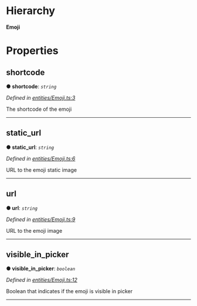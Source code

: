 

# Hierarchy

**Emoji**

# Properties

<a id="shortcode"></a>

##  shortcode

**● shortcode**: *`string`*

*Defined in [entities/Emoji.ts:3](https://github.com/lagunehq/core/blob/b472bda/src/entities/Emoji.ts#L3)*

The shortcode of the emoji

___
<a id="static_url"></a>

##  static_url

**● static_url**: *`string`*

*Defined in [entities/Emoji.ts:6](https://github.com/lagunehq/core/blob/b472bda/src/entities/Emoji.ts#L6)*

URL to the emoji static image

___
<a id="url"></a>

##  url

**● url**: *`string`*

*Defined in [entities/Emoji.ts:9](https://github.com/lagunehq/core/blob/b472bda/src/entities/Emoji.ts#L9)*

URL to the emoji image

___
<a id="visible_in_picker"></a>

##  visible_in_picker

**● visible_in_picker**: *`boolean`*

*Defined in [entities/Emoji.ts:12](https://github.com/lagunehq/core/blob/b472bda/src/entities/Emoji.ts#L12)*

Boolean that indicates if the emoji is visible in picker

___

